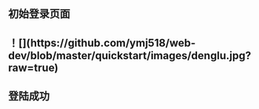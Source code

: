 <h2>初始登录页面<h2>
  ！[](https://github.com/ymj518/web-dev/blob/master/quickstart/images/denglu.jpg?raw=true)
<br>
<h2>登陆成功<h2>


